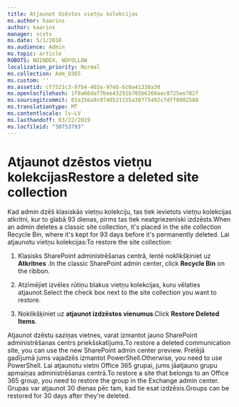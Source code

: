 ```yaml
---
title: Atjaunot dzēstos vietņu kolekcijas
ms.author: kaarins
author: kaarins
manager: scotv
ms.date: 5/1/2018
ms.audience: Admin
ms.topic: article
ROBOTS: NOINDEX, NOFOLLOW
localization_priority: Normal
ms.collection: Adm_O365
ms.custom: ''
ms.assetid: cf7521c3-97b4-465a-97eb-6c0a41338a30
ms.openlocfilehash: 1f9a66daf7bee43291b785b6260aec8725ee782f
ms.sourcegitcommit: 03a156a9c9740521155a30775492c7dff0982588
ms.translationtype: MT
ms.contentlocale: lv-LV
ms.lasthandoff: 03/22/2019
ms.locfileid: "30753793"
---
```

# <a name="restore-a-deleted-site-collection"></a><span data-ttu-id="9d7d7-102">Atjaunot dzēstos vietņu kolekcijas</span><span class="sxs-lookup"><span data-stu-id="9d7d7-102">Restore a deleted site collection</span></span>

<span data-ttu-id="9d7d7-103">Kad admin dzēš klasiskās vietņu kolekciju, tas tiek ievietots vietņu kolekcijas atkritni, kur to glabā 93 dienas, pirms tas tiek neatgriezeniski izdzēsts.</span><span class="sxs-lookup"><span data-stu-id="9d7d7-103">When an admin deletes a classic site collection, it's placed in the site collection Recycle Bin, where it's kept for 93 days before it's permanently deleted.</span></span> <span data-ttu-id="9d7d7-104">Lai atjaunotu vietņu kolekcijas:</span><span class="sxs-lookup"><span data-stu-id="9d7d7-104">To restore the site collection:</span></span>
  
1. <span data-ttu-id="9d7d7-105">Klasisks SharePoint administrēšanas centrā, lentē noklikšķiniet uz **Atkritnes** .</span><span class="sxs-lookup"><span data-stu-id="9d7d7-105">In the classic SharePoint admin center, click **Recycle Bin** on the ribbon.</span></span> 
    
2. <span data-ttu-id="9d7d7-106">Atzīmējiet izvēles rūtiņu blakus vietņu kolekcijas, kuru vēlaties atjaunot.</span><span class="sxs-lookup"><span data-stu-id="9d7d7-106">Select the check box next to the site collection you want to restore.</span></span>
    
3. <span data-ttu-id="9d7d7-107">Noklikšķiniet uz **atjaunot izdzēstos vienumus**.</span><span class="sxs-lookup"><span data-stu-id="9d7d7-107">Click **Restore Deleted Items**.</span></span>
    
<span data-ttu-id="9d7d7-108">Atjaunot dzēstu saziņas vietnes, varat izmantot jauno SharePoint administrēšanas centrs priekšskatījums.</span><span class="sxs-lookup"><span data-stu-id="9d7d7-108">To restore a deleted communication site, you can use the new SharePoint admin center preview.</span></span> <span data-ttu-id="9d7d7-109">Pretējā gadījumā jums vajadzēs izmantot PowerShell.</span><span class="sxs-lookup"><span data-stu-id="9d7d7-109">Otherwise, you need to use PowerShell.</span></span> <span data-ttu-id="9d7d7-110">Lai atjaunotu vietni Office 365 grupai, jums jāatjauno grupu apmaiņas administrēšanas centrā.</span><span class="sxs-lookup"><span data-stu-id="9d7d7-110">To restore a site that belongs to an Office 365 group, you need to restore the group in the Exchange admin center.</span></span> <span data-ttu-id="9d7d7-111">Grupas var atjaunot 30 dienas pēc tam, kad tie esat izdzēsis.</span><span class="sxs-lookup"><span data-stu-id="9d7d7-111">Groups can be restored for 30 days after they're deleted.</span></span>
  

